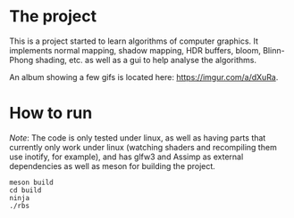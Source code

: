 # The project
This is a project started to learn algorithms of computer graphics. It implements normal mapping, shadow mapping, HDR buffers, bloom, Blinn-Phong shading, etc. as well as a gui to help analyse the algorithms.

An album showing a few gifs is located here: https://imgur.com/a/dXuRa.

# How to run
*Note*: The code is only tested under linux, as well as having parts that currently only work under linux (watching shaders and recompiling them use inotify, for example), and has glfw3 and Assimp as external dependencies as well as meson for building the project.

```
meson build
cd build
ninja
./rbs
```
